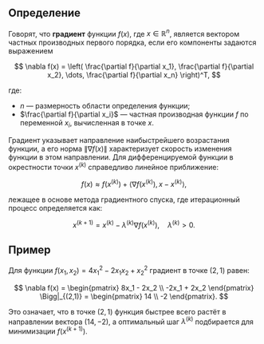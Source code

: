 ## Определение
Говорят, что **градиент** функции $f(x)$, где $x \in \mathbb{R}^n$, является вектором частных производных первого порядка, если его компоненты задаются выражением

$$
\nabla f(x) = \left( \frac{\partial f}{\partial x_1}, \frac{\partial f}{\partial x_2}, \dots, \frac{\partial f}{\partial x_n} \right)^T,
$$

где:
* $n$ — размерность области определения функции;
* $\frac{\partial f}{\partial x_i}$ — частная производная функции $f$ по переменной $x_i$, вычисленная в точке $x$.

Градиент указывает направление наибыстрейшего возрастания функции, а его норма $\|\nabla f(x)\|$ характеризует скорость изменения функции в этом направлении. Для дифференцируемой функции в окрестности точки $x^{(k)}$ справедливо линейное приближение:

$$
f(x) \approx f(x^{(k)}) + \langle \nabla f(x^{(k)}), x - x^{(k)} \rangle,
$$

лежащее в основе метода градиентного спуска, где итерационный процесс определяется как:

$$
x^{(k+1)} = x^{(k)} - \lambda^{(k)} \nabla f(x^{(k)}), \quad \lambda^{(k)} > 0.
$$

## Пример
Для функции $f(x_1, x_2) = 4x_1^2 - 2x_1x_2 + x_2^2$ градиент в точке $(2, 1)$ равен:

$$
\nabla f(x) = \begin{pmatrix} 8x_1 - 2x_2 \\ -2x_1 + 2x_2 \end{pmatrix} \Bigg|_{(2,1)} = \begin{pmatrix} 14 \\ -2 \end{pmatrix}.
$$

Это означает, что в точке $(2, 1)$ функция быстрее всего растёт в направлении вектора $(14, -2)$, а оптимальный шаг $\lambda^{(k)}$ подбирается для минимизации $f(x^{(k+1)})$.